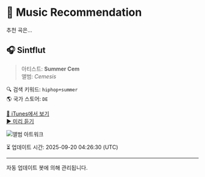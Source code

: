 
# 🎵 Music Recommendation

추천 곡은...

## 🎧 Sintflut  
> 아티스트: **Summer Cem**  
> 앨범: _Cemesis_  

🔍 검색 키워드: `hiphop+summer`  
🌎 국가 스토어: `DE`

[🔗 iTunes에서 보기](https://music.apple.com/de/album/sintflut/1059742067?i=1059742087&uo=4)  
[▶️ 미리 듣기](https://audio-ssl.itunes.apple.com/itunes-assets/AudioPreview125/v4/2e/bc/94/2ebc94ec-ea7c-b28f-17ec-4a96e653de08/mzaf_5216840351036639284.plus.aac.p.m4a)

![앨범 아트워크](https://is1-ssl.mzstatic.com/image/thumb/Music124/v4/b5/50/ea/b550ea8c-bdaf-78f0-59e2-6aae9fc92d8e/dj.jjwxfswr.jpg/100x100bb.jpg)

⏳ 업데이트 시간: 2025-09-20 04:26:30 (UTC)

---
자동 업데이트 봇에 의해 관리됩니다.
